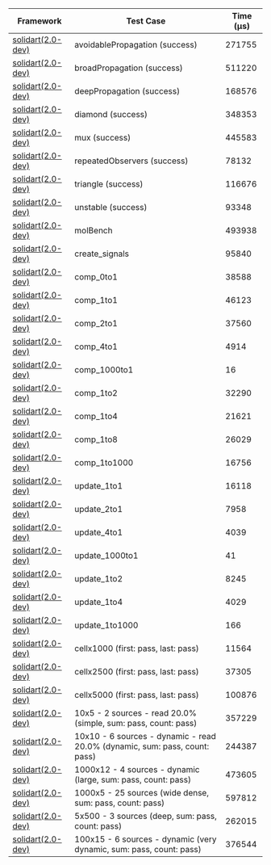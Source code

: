 | Framework | Test Case | Time (μs) |
| --- | --- | --- |
| [solidart(2.0-dev)](https://github.com/nank1ro/solidart/tree/dev) | avoidablePropagation (success) | 271755 |
| [solidart(2.0-dev)](https://github.com/nank1ro/solidart/tree/dev) | broadPropagation (success) | 511220 |
| [solidart(2.0-dev)](https://github.com/nank1ro/solidart/tree/dev) | deepPropagation (success) | 168576 |
| [solidart(2.0-dev)](https://github.com/nank1ro/solidart/tree/dev) | diamond (success) | 348353 |
| [solidart(2.0-dev)](https://github.com/nank1ro/solidart/tree/dev) | mux (success) | 445583 |
| [solidart(2.0-dev)](https://github.com/nank1ro/solidart/tree/dev) | repeatedObservers (success) | 78132 |
| [solidart(2.0-dev)](https://github.com/nank1ro/solidart/tree/dev) | triangle (success) | 116676 |
| [solidart(2.0-dev)](https://github.com/nank1ro/solidart/tree/dev) | unstable (success) | 93348 |
| [solidart(2.0-dev)](https://github.com/nank1ro/solidart/tree/dev) | molBench | 493938 |
| [solidart(2.0-dev)](https://github.com/nank1ro/solidart/tree/dev) | create_signals | 95840 |
| [solidart(2.0-dev)](https://github.com/nank1ro/solidart/tree/dev) | comp_0to1 | 38588 |
| [solidart(2.0-dev)](https://github.com/nank1ro/solidart/tree/dev) | comp_1to1 | 46123 |
| [solidart(2.0-dev)](https://github.com/nank1ro/solidart/tree/dev) | comp_2to1 | 37560 |
| [solidart(2.0-dev)](https://github.com/nank1ro/solidart/tree/dev) | comp_4to1 | 4914 |
| [solidart(2.0-dev)](https://github.com/nank1ro/solidart/tree/dev) | comp_1000to1 | 16 |
| [solidart(2.0-dev)](https://github.com/nank1ro/solidart/tree/dev) | comp_1to2 | 32290 |
| [solidart(2.0-dev)](https://github.com/nank1ro/solidart/tree/dev) | comp_1to4 | 21621 |
| [solidart(2.0-dev)](https://github.com/nank1ro/solidart/tree/dev) | comp_1to8 | 26029 |
| [solidart(2.0-dev)](https://github.com/nank1ro/solidart/tree/dev) | comp_1to1000 | 16756 |
| [solidart(2.0-dev)](https://github.com/nank1ro/solidart/tree/dev) | update_1to1 | 16118 |
| [solidart(2.0-dev)](https://github.com/nank1ro/solidart/tree/dev) | update_2to1 | 7958 |
| [solidart(2.0-dev)](https://github.com/nank1ro/solidart/tree/dev) | update_4to1 | 4039 |
| [solidart(2.0-dev)](https://github.com/nank1ro/solidart/tree/dev) | update_1000to1 | 41 |
| [solidart(2.0-dev)](https://github.com/nank1ro/solidart/tree/dev) | update_1to2 | 8245 |
| [solidart(2.0-dev)](https://github.com/nank1ro/solidart/tree/dev) | update_1to4 | 4029 |
| [solidart(2.0-dev)](https://github.com/nank1ro/solidart/tree/dev) | update_1to1000 | 166 |
| [solidart(2.0-dev)](https://github.com/nank1ro/solidart/tree/dev) | cellx1000 (first: pass, last: pass) | 11564 |
| [solidart(2.0-dev)](https://github.com/nank1ro/solidart/tree/dev) | cellx2500 (first: pass, last: pass) | 37305 |
| [solidart(2.0-dev)](https://github.com/nank1ro/solidart/tree/dev) | cellx5000 (first: pass, last: pass) | 100876 |
| [solidart(2.0-dev)](https://github.com/nank1ro/solidart/tree/dev) | 10x5 - 2 sources - read 20.0% (simple, sum: pass, count: pass) | 357229 |
| [solidart(2.0-dev)](https://github.com/nank1ro/solidart/tree/dev) | 10x10 - 6 sources - dynamic - read 20.0% (dynamic, sum: pass, count: pass) | 244387 |
| [solidart(2.0-dev)](https://github.com/nank1ro/solidart/tree/dev) | 1000x12 - 4 sources - dynamic (large, sum: pass, count: pass) | 473605 |
| [solidart(2.0-dev)](https://github.com/nank1ro/solidart/tree/dev) | 1000x5 - 25 sources (wide dense, sum: pass, count: pass) | 597812 |
| [solidart(2.0-dev)](https://github.com/nank1ro/solidart/tree/dev) | 5x500 - 3 sources (deep, sum: pass, count: pass) | 262015 |
| [solidart(2.0-dev)](https://github.com/nank1ro/solidart/tree/dev) | 100x15 - 6 sources - dynamic (very dynamic, sum: pass, count: pass) | 376544 |
